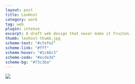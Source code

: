 ```yaml
---
layout: post
title: LeoHost
category: work
tag: web
plugin: intense
excerpt: A draft web design that never make it fruiton.
thumb: leohost-thumb.jpg
scheme-text: "#cfefe2"
scheme-link: "#fff"
scheme-hover: "#1c66c3"
scheme-code: "#ecde3d"
scheme-bg: "#73c3ba"
---
```


<p class="browser"><img src="{{ site.img }}/leohost.jpg"></p>